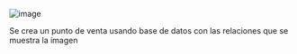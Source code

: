 ![image](https://github.com/user-attachments/assets/14657596-465c-452d-9fe6-debc4b629517)

Se crea un punto de venta usando base de datos con las relaciones que se muestra la imagen
